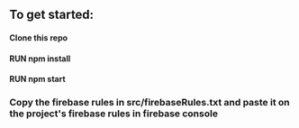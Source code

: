 ## To get started:

#### Clone this repo

#### RUN npm install

#### RUN npm start

### Copy the firebase rules in src/firebaseRules.txt and paste it on the project's firebase rules in firebase console
